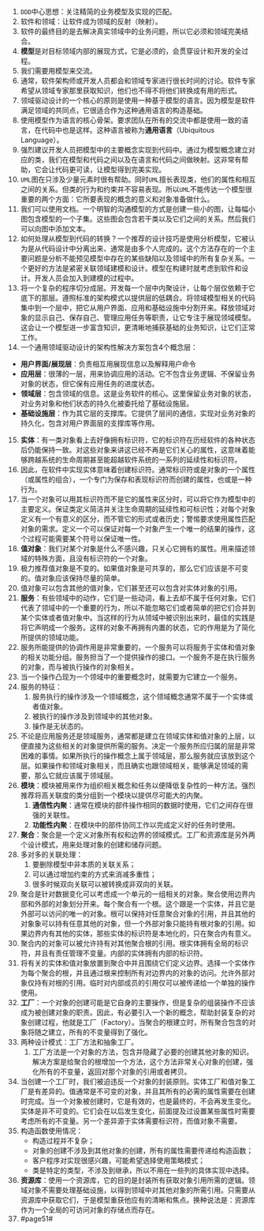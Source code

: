 1. `DDD`中心思想：关注精简的业务模型及实现的匹配。
2. 软件和领域：让软件成为领域的反射（映射）。
3. 软件的最终目的是去解决真实领域中的业务问题，所以它必须和领域完美结合。
4. **模型**是对目标领域内部的展现方式，它是必须的，会贯穿设计和开发的全过程。
5. 我们需要用模型来交流。
6. 通常，软件架构师或开发人员都会和领域专家进行很长时间的讨论。软件专家希望从领域专家那里获取知识，他们也不得不将他们转换成有用的形式。
6. 领域驱动设计的一个核心的原则是使用一种基于模型的语言。因为模型是软件满足领域的共同点，它很适合作为这种通用语言的构造基础。
7. 使用模型作为语言的核心骨架。要求团队在所有的交流中都是使用一致的语言，在代码中也是这样。这种语言被称为**通用语言**（Ubiquitous Language）。
8. 强烈建议开发人员把模型中的主要概念实现到代码中。通过为模型概念建立对应的类，我们在模型和代码之间以及在语言和代码之间做映射。这非常有帮助，它会让代码更可读，让模型得到完美实现。
9. `UML`图在只涉及少量元素时很有帮助。同时`UML`擅长表现类，他们的属性和相互之间的关系。但类的行为和约束并不容易表现。所以`UML`不能传达一个模型很重要的两个方面：它所要表现的概念的意义和对象准备做什么。
10. 我们可以使用文档。一个明智的沟通模型的方式是创建一些小的图，让每幅小图包含模型的一个子集。这些图会包含若干类以及它们之间的关系。然后我们可以向图中添加文本。
11. 如何处理从模型到代码的转换？一个推荐的设计技巧是使用分析模型，它被认为是从代码设计中分离出来、通常是由多个人完成的。这个方法存在的一个主要问题是分析不能预见模型中存在的某些缺陷以及领域中的所有复杂关系。一个更好的方法是紧密关联领域建模和设计。模型在构建时就考虑到软件和设计。开发人员会加入到建模的过程中。
13. 将一个复杂的程序切分成层。开发每一个层中内聚设计，让每个层仅依赖于它底下的那层。遵照标准的架构模式以提供层的低耦合。将领域模型相关的代码集中到一个层中，把它从用户界面、应用和基础设施中分割开来。释放领域对象的显示自己、保存自己、管理应用任务等职责，让它专注于展现领域模型。这会让一个模型进一步富含知识，更清晰地捕获基础的业务知识，让它们正常工作。
14. 一个通用领域驱动设计的架构性解决方案包含4个概念层：

- **用户界面/展现层**：负责相互用展现信息以及解释用户命令
- **应用层**：很薄的一层，用来协调应用的活动。它不包含业务逻辑、不保留业务对象的状态，但它保有应用任务的进度状态。
- **领域层**：包含领域的信息。这是业务软件的核心。这里保留业务对象的状态，对业务对象和他们状态的持久化被委托给了基础设施层。
- **基础设施层**：作为其它层的支撑库。它提供了层间的通信，实现对业务对象的持久化，包含对用户界面层的支撑库等作用。

15. **实体**：有一类对象看上去好像拥有标识符，它的标识符在历经软件的各种状态后仍能保持一致。对这些对象来讲这已经不再是它们关心的属性，这意味着能够跨越系统的生命周期甚至能超越软件系统的一系列的延续性和标识符。
16. 因此，在软件中实现实体意味着创建标识符。通常标识符或是对象的一个属性（或属性的组合），一个专门为保存和表现标识符而创建的属性，也或是一种行为。
17. 当一个对象可以用其标识符而不是它的属性来区分时，可以将它作为模型中的主要定义。保证类定义简洁并关注生命周期的延续性和可标识性；对每个对象定义有一个有意义的区分，而不管它的形式或者历史；警惕要求使用属性匹配对象的需求。定义一个可以保证对每一个对象产生一个唯一的结果的操作，这个过程可能需要某个符号以保证唯一性。
18. **值对象**：我们对某个对象是什么不感兴趣，只关心它拥有的属性。用来描述领域的特殊方面，且没有标识符的一个对象。
19. 极力推荐值对象是不变的。如果值对象是可共享的，那么它们应该是不可变的。值对象应该保持尽量的简单。
20. 值对象可以包含其他的值对象，它们甚至还可以包含对实体对象的引用。
21. **服务**：有些领域中的动作，它们是一些动词，看上去却不属于任何对象。它们代表了领域中的一个重要的行为，所以不能忽略它们或者简单的把它们合并到某个实体或者值对象中。当这样的行为从领域中被识别出来时，最佳的实践是将它声明成一个服务。这样的对象不再拥有内置的状态，它的作用是为了简化所提供的领域功能。
22. 服务所能提供的协调作用是非常重要的，一个服务可以将服务于实体和值对象的相关功能分组。服务担当了一个提供操作的接口。一个服务不是在执行服务的对象，而与被执行操作的对象相关。
23. 当一个操作凸现为一个领域中的重要概念时，就需要为它建立一个服务。
24. 服务的特征：
    1. 服务执行的操作涉及一个领域概念，这个领域概念通常不属于一个实体或者值对象。
    2. 被执行的操作涉及到领域中的其他对象。
    3. 操作是无状态的。
25. 不论是应用服务还是领域服务，通常都是建立在领域实体和值对象的上层，以便直接为这些相关的对象提供所需的服务。决定一个服务所应归属的层是非常困难的事情。如果所执行的操作概念上属于领域层，那么服务就应该放到这个层。如果操作和领域对象相关，而且确实也跟领域相关，能够满足领域的需要，那么它就应该属于领域层。
26. **模块**：模块被用来作为组织相关概念和任务以便降低复杂性的一种方法。强烈推荐将高关联度的类分组到一个模块以提供尽可能大的内聚。
    1. **通信性内聚**：通常在模块的部件操作相同的数据时使用，它们之间存在很强的关联性。
    2. **功能性内聚**：在模块中的部件协同工作以完成定义好的任务时使用。
27. **聚合**：聚合是一个定义对象所有权和边界的领域模式。工厂和资源库是另外两个设计模式，用来处理对象的创建和储存问题。
28. 多对多的关联处理：
    1. 要删除模型中非本质的关联关系；
    2. 可以通过增加约束的方式来消减多重性；
    3. 很多时候双向关联可以被转换成非双向的关联。
29. 聚合是针对数据变化可以考虑成一个单元的一组相关的对象。聚合使用边界内部和外部的对象划分开来。每个聚合有一个根。这个跟是一个实体，并且它是外部可以访问的唯一的对象。根可以保持对任意聚合对象的引用，并且其他的对象象可以持有任意其他的对象，但一个外部对象只能持有根对象的引用。如果边界内有其他的实体，那些实体的标识符是本地化的，只在聚合内有意义。
30. 聚合内的对象可以被允许持有对其他聚合根的引用。根实体拥有全局的标识符，并且有责任管理不变量。内部的实体拥有内部的标识符。
31. 将有关的实体和值对象放置到聚合中并且围绕它们定义边界。选择一个实体作为每个聚合的根，并且通过根来控制所有对边界内的对象的访问。允许外部对象仅持有对根的引用。临时对内部成员的引用仅可以被传递给一个单独的操作使用。
32. **工厂**：一个对象的创建可能是它自身的主要操作，但是复杂的组装操作不应该成为被创建对象的职责。因此，有必要引入一个新的概念，帮助封装复杂的对象创建过程，他就是工厂（Factory）。当聚合的根建立时，所有聚合包含的对象将随之建立，所有的不变量得到了强化。
33. 两种设计模式：工厂方法和抽象工厂。
    1. 工厂方法是一个对象的方法，包含并隐藏了必要的创建其他对象的知识。解决方案是给聚合的根增加一个方法，这个方法非常关心对象的创建，强化所有的不变量，返回对那个对象的引用或者拷贝。
34. 当创建一个工厂时，我们被迫违反一个对象的封装原则。实体工厂和值对象工厂是有差异的。值通常是不可变的对象，并且其所有的必需的属性需要在创建时完成。当一个对象被创建时，它是有效的，也是最终的，不会再发生变化。实体是非不可变的。它们会在以后发生变化，前面提及过设置某些属性时需要考虑所有的不变量。另一个差异源于实体需要标识符，而值对象不需要。
35. 构造函数使用情况：
    - 构造过程并不复杂；
    -  对象的创建不涉及到其他对象的创建，所有的属性需要传递给构造函数；
    -  客户程序对实现很感兴趣，可能希望选择使用策略模式；
    -  类是特定的类型，不涉及到继承，所以不用在一些列的具体实现中选择。
36. **资源库**：使用一个资源库，它的目的是封装所有获取对象引用所需的逻辑。领域对象不需要处理基础设施，以得到领域中对其他对象的所需引用。只需要从资源库中获取它们，于是模型重获他应有的清晰和焦点。换种说法是：资源库作为一个全局的可访问对象的存储点而存在。
37. #page51#